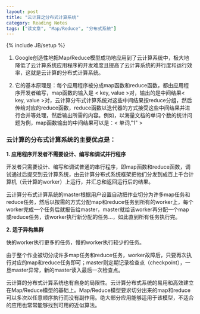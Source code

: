 ```yaml
---
layout: post
title: "云计算之分布式计算系统"
category: Reading Notes
tags: ["读文章", "Map/Reduce", "分布式系统"]
---
```

{% include JB/setup %}

1. Google创造性地把Map/Reduce模型成功地应用到了云计算系统中，极大地降低了云计算系统应用程序的开发难度且提高了云计算系统的并行度和运行效率，这就是云计算的分布式计算系统。

2. 它的基本原理是：每个应用程序被分成map函数和reduce函数，都由应用程序开发者编写，map函数的输入是 < key, value >对，输出的是中间结果< key, value >对，云计算分布式计算系统对这些中间结果按reduce分组，然后传给对应的reduce函数，reduce函数以迭代器的方式接受这些中间结果并进行合并等处理，然后输出所需的内容。例如，以海量文档的单词个数的统计问题为例，map函数输出的中间结果可以是：< 单词,"1" >

### 云计算的分布式计算系统的主要优点是：

**1. 应用程序开发者不需要设计、编写和调试并行程序**

开发者只需要设计、编写和调试普通的串行程序，即map函数和reduce函数，调试通过后提交到云计算系统，由云计算分布式系统框架把他们分发到成百上千台计算机（云计算的worker）上运行，并汇总和返回运行后的结果。

云计算分布式计算系统的master根据用户设置自动把作业切分为许多map任务和reduce任务，然后以按需的方式分配map和reduce任务到所有的worker上，每个worker完成一个任务后就报告给master，master就给该worker再分配一个map或reduce任务，该worker执行新分配的任务...，如此直到所有任务执行完。

**2. 适于异构集群**

快的worker执行更多的任务，慢的worker执行较少的任务。

由于整个作业被切分成许多map任务和reduce任务，worker故障后，只要再次执行对应的map和reduce任务即可；master则定期记录检查点（checkpoint），一旦master异常，新的master读入最后一次检查点。

云计算的分布式计算系统也有自身的局限性。云计算分布式系统的易用和高效建立在Map/Reduce模型的基础上。Map/Reduce模型要求切分出来的map和reduce可以多次以任意顺序执行而没有副作用。绝大部分应用能够适用于该模型，不适合的应用也常常能够找到可用的近似算法。

